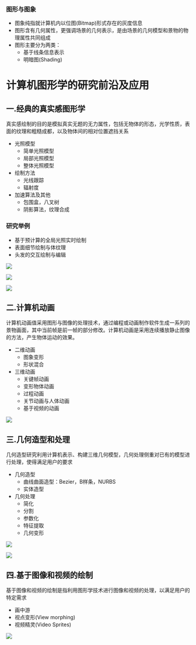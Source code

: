 ### 图形与图象
* 图象纯指就计算机内以位图(Bitmap)形式存在的灰度信息
* 图形含有几何属性，更强调场景的几何表示，是由场景的几何模型和景物的物理属性共同组成
* 图形主要分为两类：
    * 基于线条信息表示
    * 明暗图(Shading)

# 计算机图形学的研究前沿及应用

## 一.经典的真实感图形学
真实感绘制的目的是模拟真实无题的无力属性，包括无物体的形态，光学性质，表面的纹理和粗糙成都，以及物体间的相对位置遮挡关系

* 光照模型
    * 简单光照模型
    * 局部光照模型
    * 整体光照模型
* 绘制方法
    * 光线跟踪
    * 辐射度
* 加速算法及其他
    * 包围盒，八叉树
    * 阴影算法，纹理合成

### 研究举例
* 基于预计算的全局光照实时绘制
* 表面细节绘制与体纹理
* 头发的交互绘制与编辑

![](http://oo8jzybo8.bkt.clouddn.com/1.%E5%85%A8%E5%B1%80%E5%85%89%E7%85%A7.png) 

![](http://oo8jzybo8.bkt.clouddn.com/1.1%E8%A1%A8%E6%98%8E%E7%BB%86%E8%8A%82%E7%BB%98%E5%88%B6%E4%B8%8E%E4%BD%93%E7%BA%B9%E7%90%86.png)

![](http://oo8jzybo8.bkt.clouddn.com/1.2%E5%A4%B4%E5%8F%91%E6%9F%93%E8%89%B2%E4%BA%A4%E4%BA%92.png)

## 二.计算机动画
计算机动画值采用图形与图像的处理技术，通过编程或动画制作软件生成一系列的景物画面，其中当前帧是前一帧的部分修改。计算机动画是采用连续播放静止图像的方法，产生物体运动的效果。

* 二维动画
    * 图象变形
    * 形状混合
* 三维动画
    * 关键帧动画
    * 变形物体动画
    * 过程动画
    * 关节动画与人体动画
    * 基于视频的动画
    
![](http://oo8jzybo8.bkt.clouddn.com/2%E5%9F%BA%E4%BA%8E%E7%89%B9%E5%BE%81%E7%9A%84%E5%9B%BE%E8%B1%A1%E5%8F%98%E5%BD%A2.png)

## 三.几何造型和处理
几何造型研究利用计算机表示、构建三维几何模型，几何处理侧重对已有的模型进行处理，使得满足用户的要求

* 几何造型
    * 曲线曲面造型：Bezier，B样条，NURBS
    * 实体造型
* 几何处理
    * 简化
    * 分割
    * 参数化
    * 特征提取
    * 几何变形

![](http://oo8jzybo8.bkt.clouddn.com/3%E7%89%B9%E5%BE%81%E6%95%8F%E6%84%9F%E7%9A%84%E5%87%A0%E4%BD%95%E5%A4%84%E7%90%86.png)

![](http://oo8jzybo8.bkt.clouddn.com/3.1%E6%8B%93%E6%89%91%E4%BF%AE%E5%A4%8D%E4%B8%8E%E7%BC%96%E8%BE%91.png)
    
## 四.基于图像和视频的绘制
基于图像和视频的绘制是指利用图形学技术进行图像和视频的处理，以满足用户的特定需求

* 画中游
* 视点变形(View morphing)
* 视频精灵(Video Sprites)


![](http://oo8jzybo8.bkt.clouddn.com/4.1%E6%B0%B4%E5%A2%A8%E9%A3%8E%E6%A0%BC.gif)
